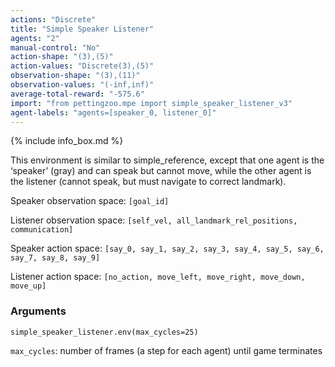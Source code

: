 ```yaml
---
actions: "Discrete"
title: "Simple Speaker Listener"
agents: "2"
manual-control: "No"
action-shape: "(3),(5)"
action-values: "Discrete(3),(5)"
observation-shape: "(3),(11)"
observation-values: "(-inf,inf)"
average-total-reward: "-575.6"
import: "from pettingzoo.mpe import simple_speaker_listener_v3"
agent-labels: "agents=[speaker_0, listener_0]"
---
```


{% include info_box.md %}



This environment is similar to simple_reference, except that one agent is the ‘speaker’ (gray) and can speak but cannot move, while the other agent is the listener (cannot speak, but must navigate to correct landmark).

Speaker observation space: `[goal_id]`

Listener observation space: `[self_vel, all_landmark_rel_positions, communication]`

Speaker action space: `[say_0, say_1, say_2, say_3, say_4, say_5, say_6, say_7, say_8, say_9]`

Listener action space: `[no_action, move_left, move_right, move_down, move_up]`

### Arguments

```
simple_speaker_listener.env(max_cycles=25)
```



`max_cycles`:  number of frames (a step for each agent) until game terminates
